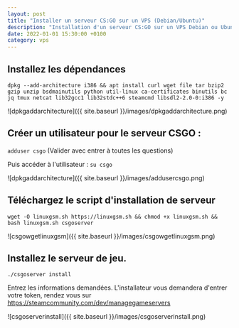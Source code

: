 ```yaml
---
layout: post
title: "Installer un serveur CS:GO sur un VPS (Debian/Ubuntu)"
description: "Installation d'un serveur CS:GO sur un VPS Debian ou Ubuntu avec LinuxGSM"
date: 2022-01-01 15:30:00 +0100
category: vps
---
```


## Installez les dépendances

```dpkg --add-architecture i386 && apt install curl wget file tar bzip2 gzip unzip bsdmainutils python util-linux ca-certificates binutils bc jq tmux netcat lib32gcc1 lib32stdc++6 steamcmd libsdl2-2.0-0:i386 -y```

![dpkgaddarchitecture]({{ site.baseurl }}/images/dpkgaddarchitecture.png)


## Créer un utilisateur pour le serveur CSGO :

```adduser csgo``` (Valider avec entrer à toutes les questions)

Puis accéder à l'utilisateur : `su csgo`

![dpkgaddarchitecture]({{ site.baseurl }}/images/addusercsgo.png)

## Téléchargez le script d'installation de serveur

```wget -O linuxgsm.sh https://linuxgsm.sh && chmod +x linuxgsm.sh && bash linuxgsm.sh csgoserver```

![csgowgetlinuxgsm]({{ site.baseurl }}/images/csgowgetlinuxgsm.png)

## Installez le serveur de jeu.


```./csgoserver install```

Entrez les informations demandées. L'installateur vous demandera d'entrer votre token, rendez vous sur https://steamcommunity.com/dev/managegameservers

![csgoserverinstall]({{ site.baseurl }}/images/csgoserverinstall.png)
